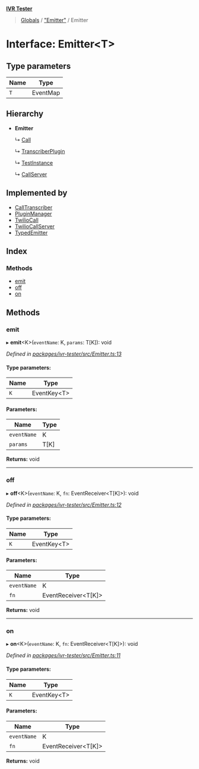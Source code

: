 **[IVR Tester](../README.md)**

> [Globals](../README.md) / ["Emitter"](../modules/_emitter_.md) / Emitter

# Interface: Emitter\<T>

## Type parameters

Name | Type |
------ | ------ |
`T` | EventMap |

## Hierarchy

* **Emitter**

  ↳ [Call](_call_call_.call.md)

  ↳ [TranscriberPlugin](_call_transcription_plugin_transcriberplugin_.transcriberplugin.md)

  ↳ [TestInstance](_testing_test_testinstanceclass_.testinstance.md)

  ↳ [CallServer](_testing_twiliocallserver_.callserver.md)

## Implemented by

* [CallTranscriber](../classes/_call_transcription_calltranscriber_.calltranscriber.md)
* [PluginManager](../classes/_plugins_pluginmanager_.pluginmanager.md)
* [TwilioCall](../classes/_call_twiliocall_.twiliocall.md)
* [TwilioCallServer](../classes/_testing_twiliocallserver_.twiliocallserver.md)
* [TypedEmitter](../classes/_emitter_.typedemitter.md)

## Index

### Methods

* [emit](_emitter_.emitter.md#emit)
* [off](_emitter_.emitter.md#off)
* [on](_emitter_.emitter.md#on)

## Methods

### emit

▸ **emit**\<K>(`eventName`: K, `params`: T[K]): void

*Defined in [packages/ivr-tester/src/Emitter.ts:13](https://github.com/SketchingDev/ivr-tester/blob/e182b43/packages/ivr-tester/src/Emitter.ts#L13)*

#### Type parameters:

Name | Type |
------ | ------ |
`K` | EventKey\<T> |

#### Parameters:

Name | Type |
------ | ------ |
`eventName` | K |
`params` | T[K] |

**Returns:** void

___

### off

▸ **off**\<K>(`eventName`: K, `fn`: EventReceiver\<T[K]>): void

*Defined in [packages/ivr-tester/src/Emitter.ts:12](https://github.com/SketchingDev/ivr-tester/blob/e182b43/packages/ivr-tester/src/Emitter.ts#L12)*

#### Type parameters:

Name | Type |
------ | ------ |
`K` | EventKey\<T> |

#### Parameters:

Name | Type |
------ | ------ |
`eventName` | K |
`fn` | EventReceiver\<T[K]> |

**Returns:** void

___

### on

▸ **on**\<K>(`eventName`: K, `fn`: EventReceiver\<T[K]>): void

*Defined in [packages/ivr-tester/src/Emitter.ts:11](https://github.com/SketchingDev/ivr-tester/blob/e182b43/packages/ivr-tester/src/Emitter.ts#L11)*

#### Type parameters:

Name | Type |
------ | ------ |
`K` | EventKey\<T> |

#### Parameters:

Name | Type |
------ | ------ |
`eventName` | K |
`fn` | EventReceiver\<T[K]> |

**Returns:** void

